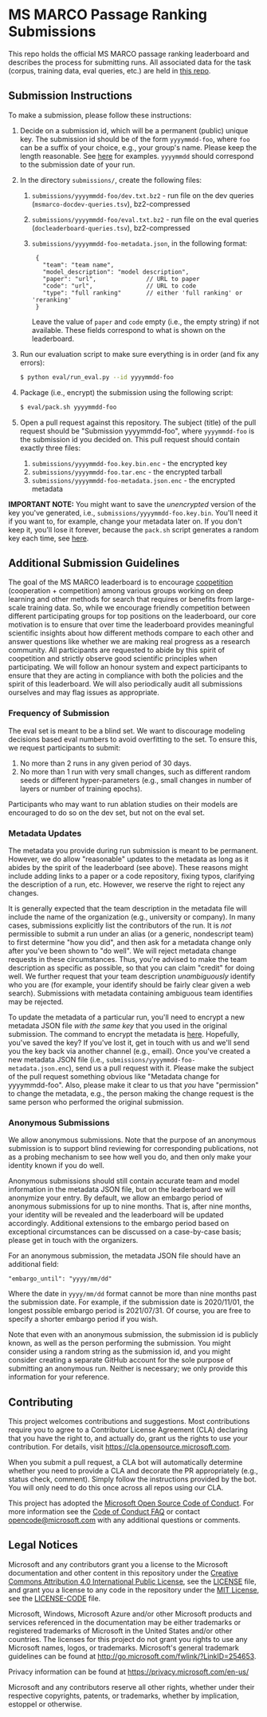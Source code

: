 # MS MARCO Passage Ranking Submissions

This repo holds the official MS MARCO passage ranking leaderboard and describes the process for submitting runs.
All associated data for the task (corpus, training data, eval queries, etc.) are held in [this repo](https://github.com/microsoft/MSMARCO-Passage-Ranking).

## Submission Instructions

To make a submission, please follow these instructions:

1. Decide on a submission id, which will be a permanent (public) unique key. The submission id should be of the form `yyyymmdd-foo`, where `foo` can be a suffix of your choice, e.g., your group's name.
Please keep the length reasonable.
See [here](https://github.com/microsoft/MSMARCO-Passage-Ranking-Submissions/tree/main/submissions) for examples.
`yyyymmdd` should correspond to the submission date of your run.

2. In the directory `submissions/`, create the following files:
   1. `submissions/yyyymmdd-foo/dev.txt.bz2` - run file on the dev queries (`msmarco-docdev-queries.tsv`), bz2-compressed
   2. `submissions/yyyymmdd-foo/eval.txt.bz2` - run file on the eval queries (`docleaderboard-queries.tsv`), bz2-compressed
   3. `submissions/yyyymmdd-foo-metadata.json`, in the following format:

       ```
        {
          "team": "team name",
          "model_description": "model description",
          "paper": "url",              // URL to paper
          "code": "url",               // URL to code
          "type": "full ranking"       // either 'full ranking' or 'reranking'
        }
       ```
       Leave the value of `paper` and `code` empty (i.e., the empty string) if not available.
       These fields correspond to what is shown on the leaderboard.

3. Run our evaluation script to make sure everything is in order (and fix any errors):
   ```bash
   $ python eval/run_eval.py --id yyyymmdd-foo
   ```

4. Package (i.e., encrypt) the submission using the following script:
   ```bash
   $ eval/pack.sh yyyymmdd-foo
   ```

5. Open a pull request against this repository.
The subject (title) of the pull request should be "Submission yyyymmdd-foo", where `yyyymmdd-foo` is the submission id you decided on.
This pull request should contain exactly three files:
   1. `submissions/yyyymmdd-foo.key.bin.enc` - the encrypted key
   2. `submissions/yyyymmdd-foo.tar.enc` - the encrypted tarball
   3. `submissions/yyyymmdd-foo-metadata.json.enc` - the encrypted metadata

**IMPORTANT NOTE:**
You might want to save the _unencrypted_ version of the key you've generated, i.e., `submissions/yyyymmdd-foo.key.bin`.
You'll need it if you want to, for example, change your metadata later on.
If you don't keep it, you'll lose it forever, because the `pack.sh` script generates a random key each time, see [here](https://github.com/microsoft/MSMARCO-Passage-Ranking-Submissions/blob/main/eval/pack.sh#L6).

## Additional Submission Guidelines

The goal of the MS MARCO leaderboard is to encourage [coopetition](https://en.wikipedia.org/wiki/Coopetition) (cooperation + competition) among various groups working on deep learning and other methods for search that requires or benefits from large-scale training data.
So, while we encourage friendly competition between different participating groups for top positions on the leaderboard, our core motivation is to ensure that over time the leaderboard provides meaningful scientific insights about how different methods compare to each other and answer questions like whether we are making real progress as a research community.
All participants are requested to abide by this spirit of coopetition and strictly observe good scientific principles when participating.
We will follow an honour system and expect participants to ensure that they are acting in compliance with both the policies and the spirit of this leaderboard.
We will also periodically audit all submissions ourselves and may flag issues as appropriate. 

### Frequency of Submission
The eval set is meant to be a blind set.
We want to discourage modeling decisions based eval numbers to avoid overfitting to the set.
To ensure this, we request participants to submit:

1. No more than 2 runs in any given period of 30 days.
2. No more than 1 run with very small changes, such as different random seeds or different hyper-parameters (e.g., small changes in number of layers or number of training epochs).

Participants who may want to run ablation studies on their models are encouraged to do so on the dev set, but not on the eval set.

### Metadata Updates

The metadata you provide during run submission is meant to be permanent.
However, we do allow "reasonable" updates to the metadata as long as it abides by the spirit of the leaderboard (see above).
These reasons might include adding links to a paper or a code repository, fixing typos, clarifying the description of a run, etc.
However, we reserve the right to reject any changes.

It is generally expected that the team description in the metadata file will include the name of the organization (e.g., university or company).
In many cases, submissions explicitly list the contributors of the run.
It is _not_ permissible to submit a run under an alias (or a generic, nondescript team) to first determine "how you did", and then ask for a metadata change only after you've been shown to "do well".
We will reject metadata change requests in these circumstances.
Thus, you're advised to make the team description as specific as possible, so that you can claim "credit" for doing well.
We further request that your team description _unambiguously_ identify who you are (for example, your identify should be fairly clear given a web search).
Submissions with metadata containing ambiguous team identifies may be rejected.

To update the metadata of a particular run, you'll need to encrypt a new metadata JSON file _with the same key_ that you used in the original submission.
The command to encrypt the metadata is [here](https://github.com/microsoft/MSMARCO-Passage-Ranking-Submissions/blob/main/eval/pack.sh#L11).
Hopefully, you've saved the key?
If you've lost it, get in touch with us and we'll send you the key back via another channel (e.g., email).
Once you've created a new metadata JSON file (i.e., `submissions/yyyymmdd-foo-metadata.json.enc`), send us a pull request with it.
Please make the subject of the pull request something obvious like "Metadata change for yyyymmdd-foo".
Also, please make it clear to us that _you_ have "permission" to change the metadata, e.g., the person making the change request is the same person who performed the original submission. 

### Anonymous Submissions

We allow anonymous submissions.
Note that the purpose of an anonymous submission is to support blind reviewing for corresponding publications, not as a probing mechanism to see how well you do, and then only make your identity known if you do well.

Anonymous submissions should still contain accurate team and model information in the metadata JSON file, but on the leaderboard we will anonymize your entry.
By default, we allow an embargo period of anonymous submissions for up to nine months.
That is, after nine months, your identity will be revealed and the leaderboard will be updated accordingly.
Additional extensions to the embargo period based on exceptional circumstances can be discussed on a case-by-case basis; please get in touch with the organizers.

For an anonymous submission, the metadata JSON file should have an additional field:

```
"embargo_until": "yyyy/mm/dd"
```

Where the date in `yyyy/mm/dd` format cannot be more than nine months past the submission date.
For example, if the submission date is 2020/11/01, the longest possible embargo period is 2021/07/31.
Of course, you are free to specify a shorter embargo period if you wish.

Note that even with an anonymous submission, the submission id is publicly known, as well as the person performing the submission.
You might consider using a random string as the submission id, and you might consider creating a separate GitHub account for the sole purpose of submitting an anonymous run.
Neither is necessary; we only provide this information for your reference.


## Contributing

This project welcomes contributions and suggestions.  Most contributions require you to agree to a
Contributor License Agreement (CLA) declaring that you have the right to, and actually do, grant us
the rights to use your contribution. For details, visit https://cla.opensource.microsoft.com.

When you submit a pull request, a CLA bot will automatically determine whether you need to provide
a CLA and decorate the PR appropriately (e.g., status check, comment). Simply follow the instructions
provided by the bot. You will only need to do this once across all repos using our CLA.

This project has adopted the [Microsoft Open Source Code of Conduct](https://opensource.microsoft.com/codeofconduct/).
For more information see the [Code of Conduct FAQ](https://opensource.microsoft.com/codeofconduct/faq/) or
contact [opencode@microsoft.com](mailto:opencode@microsoft.com) with any additional questions or comments.

## Legal Notices

Microsoft and any contributors grant you a license to the Microsoft documentation and other content
in this repository under the [Creative Commons Attribution 4.0 International Public License](https://creativecommons.org/licenses/by/4.0/legalcode),
see the [LICENSE](LICENSE) file, and grant you a license to any code in the repository under the [MIT License](https://opensource.org/licenses/MIT), see the
[LICENSE-CODE](LICENSE-CODE) file.

Microsoft, Windows, Microsoft Azure and/or other Microsoft products and services referenced in the documentation
may be either trademarks or registered trademarks of Microsoft in the United States and/or other countries.
The licenses for this project do not grant you rights to use any Microsoft names, logos, or trademarks.
Microsoft's general trademark guidelines can be found at http://go.microsoft.com/fwlink/?LinkID=254653.

Privacy information can be found at https://privacy.microsoft.com/en-us/

Microsoft and any contributors reserve all other rights, whether under their respective copyrights, patents,
or trademarks, whether by implication, estoppel or otherwise.
